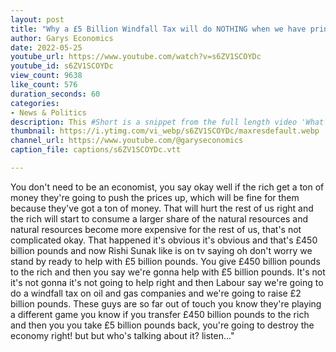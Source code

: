 ```yaml
---
layout: post
title: "Why a £5 Billion Windfall Tax will do NOTHING when we have printed £450 Billion Pounds! #Shorts"
author: Garys Economics
date: 2022-05-25
youtube_url: https://www.youtube.com/watch?v=s6ZV1SCOYDc
youtube_id: s6ZV1SCOYDc
view_count: 9638
like_count: 576
duration_seconds: 60
categories:
- News & Politics
description: This #Short is a snippet from the full length video 'What's Wrong with Economics?" Full Video: https://youtu.be/EwB5ihGu4Jw "If i was to come to you 3 years ago before Covid and say imagine the government printed £450 billion pounds and gave it to the rich, what do you think would happen?
thumbnail: https://i.ytimg.com/vi_webp/s6ZV1SCOYDc/maxresdefault.webp
channel_url: https://www.youtube.com/@garyseconomics
caption_file: captions/s6ZV1SCOYDc.vtt

---
```


You don't need to be an economist, you say okay well if the rich get a ton of money they're going to push the prices up, which will be fine for them because they've got a ton of money. That will hurt the rest of us right and the rich will start to consume a larger share of the natural resources and natural resources become more expensive for the rest of us, that's not complicated okay. That happened it's obvious it's obvious and that's £450 billion pounds and now Rishi Sunak like is on tv saying oh don't worry we stand by ready to help with £5 billion pounds. You give £450 billion pounds to the rich and then you say we're gonna help with £5 billion pounds. It's not it's not gonna it's not going to help right and then Labour say we're going to do a windfall tax on oil and gas companies and we're going to raise £2 billion pounds. These guys are so far out of touch you know they're playing a different game you know if you transfer £450 billion pounds to the rich and then you you take £5 billion pounds back, you're going to destroy the economy right! but but who's talking about it? listen..."
